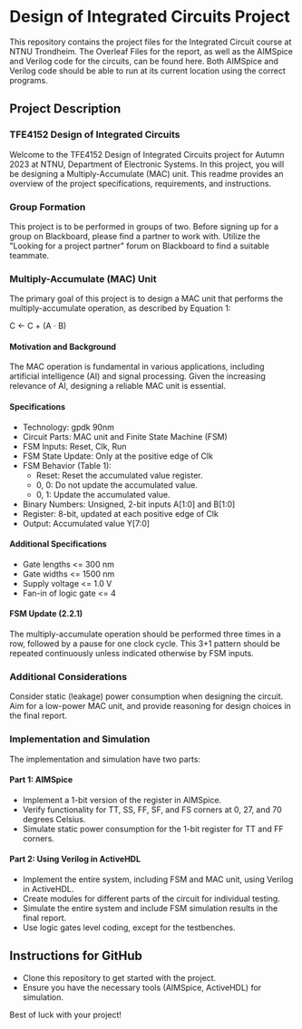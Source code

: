 # Design of Integrated Circuits Project

This repository contains the project files for the Integrated Circuit course at NTNU Trondheim. The Overleaf Files for the report, as well as the AIMSpice and Verilog code for the circuits, can be found here. Both AIMSpice and Verilog code should be able to run at its current location using the correct programs.

## Project Description

### TFE4152 Design of Integrated Circuits

Welcome to the TFE4152 Design of Integrated Circuits project for Autumn 2023 at NTNU, Department of Electronic Systems. In this project, you will be designing a Multiply-Accumulate (MAC) unit. This readme provides an overview of the project specifications, requirements, and instructions.

### Group Formation

This project is to be performed in groups of two. Before signing up for a group on Blackboard, please find a partner to work with. Utilize the "Looking for a project partner" forum on Blackboard to find a suitable teammate.

### Multiply-Accumulate (MAC) Unit

The primary goal of this project is to design a MAC unit that performs the multiply-accumulate operation, as described by Equation 1:

C ← C + (A ⋅ B)

#### Motivation and Background

The MAC operation is fundamental in various applications, including artificial intelligence (AI) and signal processing. Given the increasing relevance of AI, designing a reliable MAC unit is essential.

#### Specifications

- Technology: gpdk 90nm
- Circuit Parts: MAC unit and Finite State Machine (FSM)
- FSM Inputs: Reset, Clk, Run
- FSM State Update: Only at the positive edge of Clk
- FSM Behavior (Table 1):
  - Reset: Reset the accumulated value register.
  - 0, 0: Do not update the accumulated value.
  - 0, 1: Update the accumulated value.
- Binary Numbers: Unsigned, 2-bit inputs A[1:0] and B[1:0]
- Register: 8-bit, updated at each positive edge of Clk
- Output: Accumulated value Y[7:0]

#### Additional Specifications

- Gate lengths <= 300 nm
- Gate widths <= 1500 nm
- Supply voltage <= 1.0 V
- Fan-in of logic gate <= 4

#### FSM Update (2.2.1)

The multiply-accumulate operation should be performed three times in a row, followed by a pause for one clock cycle. This 3+1 pattern should be repeated continuously unless indicated otherwise by FSM inputs.

### Additional Considerations

Consider static (leakage) power consumption when designing the circuit. Aim for a low-power MAC unit, and provide reasoning for design choices in the final report.

### Implementation and Simulation

The implementation and simulation have two parts:

#### Part 1: AIMSpice

- Implement a 1-bit version of the register in AIMSpice.
- Verify functionality for TT, SS, FF, SF, and FS corners at 0, 27, and 70 degrees Celsius.
- Simulate static power consumption for the 1-bit register for TT and FF corners.

#### Part 2: Using Verilog in ActiveHDL

- Implement the entire system, including FSM and MAC unit, using Verilog in ActiveHDL.
- Create modules for different parts of the circuit for individual testing.
- Simulate the entire system and include FSM simulation results in the final report.
- Use logic gates level coding, except for the testbenches.

## Instructions for GitHub

- Clone this repository to get started with the project.
- Ensure you have the necessary tools (AIMSpice, ActiveHDL) for simulation.

Best of luck with your project!
